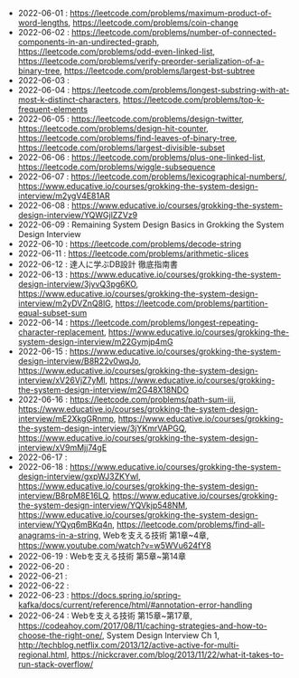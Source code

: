 
* 2022-06-01 : https://leetcode.com/problems/maximum-product-of-word-lengths, https://leetcode.com/problems/coin-change
* 2022-06-02 : https://leetcode.com/problems/number-of-connected-components-in-an-undirected-graph, https://leetcode.com/problems/odd-even-linked-list, https://leetcode.com/problems/verify-preorder-serialization-of-a-binary-tree, https://leetcode.com/problems/largest-bst-subtree
* 2022-06-03 : 
* 2022-06-04 : https://leetcode.com/problems/longest-substring-with-at-most-k-distinct-characters, https://leetcode.com/problems/top-k-frequent-elements
* 2022-06-05 : https://leetcode.com/problems/design-twitter, https://leetcode.com/problems/design-hit-counter, https://leetcode.com/problems/find-leaves-of-binary-tree, https://leetcode.com/problems/largest-divisible-subset
* 2022-06-06 : https://leetcode.com/problems/plus-one-linked-list, https://leetcode.com/problems/wiggle-subsequence
* 2022-06-07 : https://leetcode.com/problems/lexicographical-numbers/, https://www.educative.io/courses/grokking-the-system-design-interview/m2ygV4E81AR
* 2022-06-08 : https://www.educative.io/courses/grokking-the-system-design-interview/YQWGjlZZVz9
* 2022-06-09 : Remaining System Design Basics in Grokking the System Design Interview
* 2022-06-10 : https://leetcode.com/problems/decode-string
* 2022-06-11 : https://leetcode.com/problems/arithmetic-slices
* 2022-06-12 : 達人に学ぶDB設計 徹底指南書
* 2022-06-13 : https://www.educative.io/courses/grokking-the-system-design-interview/3jyvQ3pg6KO, https://www.educative.io/courses/grokking-the-system-design-interview/m2yDVZnQ8lG, https://leetcode.com/problems/partition-equal-subset-sum
* 2022-06-14 : https://leetcode.com/problems/longest-repeating-character-replacement, https://www.educative.io/courses/grokking-the-system-design-interview/m22Gymjp4mG
* 2022-06-15 : https://www.educative.io/courses/grokking-the-system-design-interview/B8R22v0wqJo, https://www.educative.io/courses/grokking-the-system-design-interview/xV26VjZ7yMl, https://www.educative.io/courses/grokking-the-system-design-interview/m2G48X18NDO
* 2022-06-16 : https://leetcode.com/problems/path-sum-iii, https://www.educative.io/courses/grokking-the-system-design-interview/mE2XkgGRnmp, https://www.educative.io/courses/grokking-the-system-design-interview/3jYKmrVAPGQ, https://www.educative.io/courses/grokking-the-system-design-interview/xV9mMjj74gE
* 2022-06-17 : 
* 2022-06-18 : https://www.educative.io/courses/grokking-the-system-design-interview/gxpWJ3ZKYwl, https://www.educative.io/courses/grokking-the-system-design-interview/B8rpM8E16LQ, https://www.educative.io/courses/grokking-the-system-design-interview/YQVkjp548NM, https://www.educative.io/courses/grokking-the-system-design-interview/YQyq6mBKq4n, https://leetcode.com/problems/find-all-anagrams-in-a-string, Webを支える技術 第1章~4章, https://www.youtube.com/watch?v=w5WVu624fY8
* 2022-06-19 : Webを支える技術 第5章~第14章
* 2022-06-20 :
* 2022-06-21 :
* 2022-06-22 :
* 2022-06-23 : https://docs.spring.io/spring-kafka/docs/current/reference/html/#annotation-error-handling
* 2022-06-24 : Webを支える技術 第15章~第17章, https://codeahoy.com/2017/08/11/caching-strategies-and-how-to-choose-the-right-one/, System Design Interview Ch 1, http://techblog.netflix.com/2013/12/active-active-for-multi-regional.html, https://nickcraver.com/blog/2013/11/22/what-it-takes-to-run-stack-overflow/
